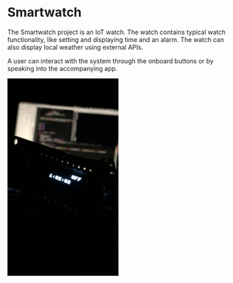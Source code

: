 # Smartwatch
The Smartwatch project is an IoT watch.  The watch contains typical watch functionality, like setting and displaying time and an alarm.  The watch can also display local weather using external APIs.

A user can interact with the system through the onboard buttons or by speaking into the accompanying app.  


<!-- ![demo snapshot](https://github.com/jon-herman/Smartwatch/blob/master/smartwatch_frame.png) -->

<img src="https://github.com/jon-herman/Smartwatch/blob/master/smartwatch_frame.png" width="250"/>

